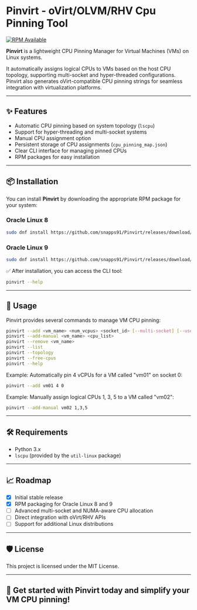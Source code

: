 # Pinvirt - oVirt/OLVM/RHV Cpu Pinning Tool

[![RPM Available](https://img.shields.io/badge/RPM-Available-brightgreen)](https://github.com/snapps91/Pinvirt/releases)

**Pinvirt** is a lightweight CPU Pinning Manager for Virtual Machines (VMs) on Linux systems.

It automatically assigns logical CPUs to VMs based on the host CPU topology, supporting multi-socket and hyper-threaded configurations.
Pinvirt also generates oVirt-compatible CPU pinning strings for seamless integration with virtualization platforms.

---

## ✨ Features

- Automatic CPU pinning based on system topology (`lscpu`)
- Support for hyper-threading and multi-socket systems
- Manual CPU assignment option
- Persistent storage of CPU assignments (`cpu_pinning_map.json`)
- Clear CLI interface for managing pinned CPUs
- RPM packages for easy installation

---

## 📦 Installation

You can install **Pinvirt** by downloading the appropriate RPM package for your system:

### Oracle Linux 8

```bash
sudo dnf install https://github.com/snapps91/Pinvirt/releases/download/v1.0/pinvirt-1.0-1.el8.noarch.rpm
```

### Oracle Linux 9

```bash
sudo dnf install https://github.com/snapps91/Pinvirt/releases/download/v1.0/pinvirt-1.0-1.el9.noarch.rpm
```

✅ After installation, you can access the CLI tool:

```bash
pinvirt --help
```

---

## 👋 Usage

Pinvirt provides several commands to manage VM CPU pinning:

```bash
pinvirt --add <vm_name> <num_vcpus> <socket_id> [--multi-socket] [--use-hyperthreads]
pinvirt --add-manual <vm_name> <cpu_list>
pinvirt --remove <vm_name>
pinvirt --list
pinvirt --topology
pinvirt --free-cpus
pinvirt --help
```

Example: Automatically pin 4 vCPUs for a VM called "vm01" on socket 0:

```bash
pinvirt --add vm01 4 0
```

Example: Manually assign logical CPUs 1, 3, 5 to a VM called "vm02":

```bash
pinvirt --add-manual vm02 1,3,5
```

---

## 🛠 Requirements

- Python 3.x
- `lscpu` (provided by the `util-linux` package)

---

## 📈 Roadmap

- [x] Initial stable release
- [x] RPM packaging for Oracle Linux 8 and 9
- [ ] Advanced multi-socket and NUMA-aware CPU allocation
- [ ] Direct integration with oVirt/RHV APIs
- [ ] Support for additional Linux distributions

---

## 🛡 License

This project is licensed under the MIT License.

---

## 🚀 Get started with Pinvirt today and simplify your VM CPU pinning!

